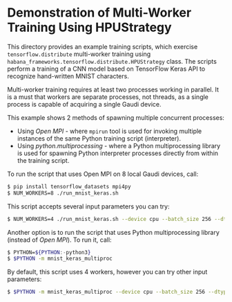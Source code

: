 
# Demonstration of Multi-Worker Training Using HPUStrategy

This directory provides an example training scripts, which exercise `tensorflow.distribute` multi-worker training using `habana_frameworks.tensorflow.distribute.HPUStrategy` class.
The scripts perform a training of a CNN model based on TensorFlow Keras API to recognize hand-written MNIST characters.

Multi-worker training requires at least two processes working in parallel.
It is a must that workers are separate processes, not threads, as a single process is capable of acquiring a single Gaudi device.

This example shows 2 methods of spawning multiple concurrent processes:
 * Using *Open MPI* - where `mpirun` tool is used for invoking multiple instances of the same Python training script (interpreter).
 * Using *python.multiprocessing* - where a Python multiprocessing library is used for spawning Python interpreter processes directly from within the training script.

To run the script that uses Open MPI on 8 local Gaudi devices, call:

```bash
$ pip install tensorflow_datasets mpi4py
$ NUM_WORKERS=8 ./run_mnist_keras.sh
```

This script accepts several input parameters you can try:

```bash
$ NUM_WORKERS=4 ./run_mnist_keras.sh --device cpu --batch_size 256 --dtype fp --epochs 1
```

Another option is to run the script that uses Python multiprocessing library (instead of *Open MPI*).
To run it, call:

```bash
$ PYTHON=${PYTHON:-python3}
$ $PYTHON -m mnist_keras_multiproc
```

By default, this script uses 4 workers, however you can try other input parameters:

```bash
$ $PYTHON -m mnist_keras_multiproc --device cpu --batch_size 256 --dtype fp --num_workers 2
```
